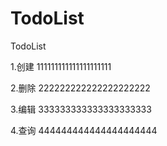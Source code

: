 # TodoList

TodoList

1.创建 111111111111111111111

2.删除 222222222222222222222

3.编辑 333333333333333333333

4.查询 444444444444444444444
